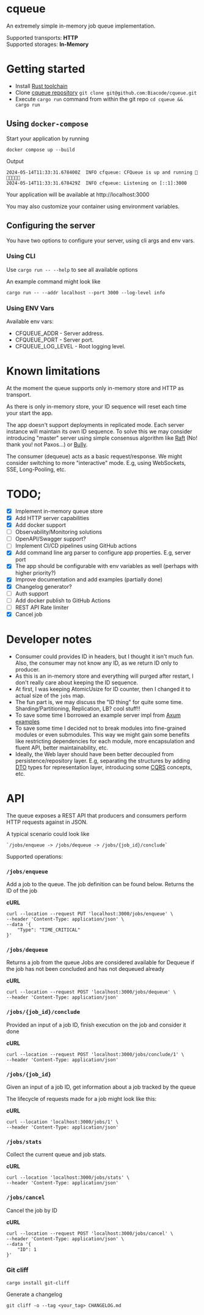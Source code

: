 # cqueue

An extremely simple in-memory job queue implementation.

Supported transports: **HTTP**<br>
Supported storages: **In-Memory**

# Getting started

* Install [Rust toolchain](https://www.rust-lang.org/tools/install)
* Clone [cqueue repository](https://github.com/Biacode/cqueue) `git clone git@github.com:Biacode/cqueue.git`
* Execute `cargo run` command from within the git repo `cd cqueue && cargo run`

## Using `docker-compose`

Start your application by running

```shell
docker compose up --build
```

Output

```text
2024-05-14T11:33:31.678400Z  INFO cfqueue: CFQueue is up and running 🎉🎉🎉🚀🚀🚀
2024-05-14T11:33:31.678429Z  INFO cfqueue: Listening on [::1]:3000
```

Your application will be available at http://localhost:3000

You may also customize your container using environment variables.

## Configuring the server

You have two options to configure your server, using cli args and env vars.

### Using CLI

Use `cargo run -- --help` to see all available options

An example command might look like

```shell
cargo run -- --addr localhost --port 3000 --log-level info
```

### Using ENV Vars

Available env vars:

* CFQUEUE_ADDR - Server address.
* CFQUEUE_PORT - Server port.
* CFQUEUE_LOG_LEVEL - Root logging level.

# Known limitations

At the moment the queue supports only in-memory store and HTTP as transport.

As there is only in-memory store, your ID sequence will reset each time your start the app.

The app doesn't support deployments in replicated mode. Each server instance will maintain its own ID sequence.
To solve this we may consider introducing "master" server using simple consensus algorithm
like [Raft](https://en.wikipedia.org/wiki/Raft_(algorithm)) (No! thank you! not Paxos...)
or [Bully](https://en.wikipedia.org/wiki/Bully_algorithm).

The consumer (dequeue) acts as a basic request/response. We might consider switching to more "interactive" mode. E.g,
using WebSockets, SSE, Long-Pooling, etc.

# TODO;

* [x] Implement in-memory queue store
* [x] Add HTTP server capabilities
* [x] Add docker support
* [ ] Observability/Monitoring solutions
* [ ] OpenAPI/Swagger support?
* [ ] Implement CI/CD pipelines using GitHub actions
* [x] Add command line arg parser to configure app properties. E.g, server port
* [x] The app should be configurable with env variables as well (perhaps with higher priority?)
* [x] Improve documentation and add examples (partially done)
* [x] Changelog generator?
* [ ] Auth support
* [ ] Add docker publish to GitHub Actions
* [ ] REST API Rate limiter
* [x] Cancel job

# Developer notes

* Consumer could provides ID in headers, but I thought it isn't much fun. Also, the consumer may
  not know any ID, as we return ID only to producer.
* As this is an in-memory store and everything will purged after restart, I don't really care about keeping the ID
  sequence.
* At first, I was keeping AtomicUsize for ID counter, then I changed it to actual size of the `jobs` map.
* The fun part is, we may discuss the "ID thing" for quite some time. Sharding/Partitioning, Replication, LB? cool
  stuff!!
* To save some time I borrowed an example server impl
  from [Axum examples](https://github.com/tokio-rs/axum/blob/main/examples/error-handling/src/main.rs)
* To save some time I decided not to break modules into fine-grained modules or even submodules. This way we might gain
  some benefits like restricting dependencies for each module, more encapsulation and fluent API, better
  maintainability, etc.
* Ideally, the Web layer should have been better decoupled from persistence/repository layer. E.g, separating the
  structures by adding [DTO](https://en.wikipedia.org/wiki/Data_transfer_object) types for representation layer,
  introducing some [CQRS](https://en.wikipedia.org/wiki/Command_Query_Responsibility_Segregation) concepts, etc.

# API

The queue exposes a REST API that producers and consumers perform HTTP requests against in JSON.

A typical scenario could look like

```text
`/jobs/enqueue -> /jobs/dequeue -> /jobs/{job_id}/conclude`
```

Supported operations:

### `/jobs/enqueue`

Add a job to the queue. The job definition can be found below.
Returns the ID of the job

**cURL**

```shell
curl --location --request PUT 'localhost:3000/jobs/enqueue' \
--header 'Content-Type: application/json' \
--data '{
    "Type": "TIME_CRITICAL"
}'
```

### `/jobs/dequeue`

Returns a job from the queue
Jobs are considered available for Dequeue if the job has not been concluded and has not dequeued already

**cURL**

```shell
curl --location --request POST 'localhost:3000/jobs/dequeue' \
--header 'Content-Type: application/json'
```

### `/jobs/{job_id}/conclude`

Provided an input of a job ID, finish execution on the job and consider it done

**cURL**

```shell
curl --location --request POST 'localhost:3000/jobs/conclude/1' \
--header 'Content-Type: application/json'
```

### `/jobs/{job_id}`

Given an input of a job ID, get information about a job tracked by the queue

The lifecycle of requests made for a job might look like this:

**cURL**

```shell
curl --location 'localhost:3000/jobs/1' \
--header 'Content-Type: application/json'
```

### `/jobs/stats`

Collect the current queue and job stats.

**cURL**

```shell
curl --location 'localhost:3000/jobs/stats' \
--header 'Content-Type: application/json'
```

### `/jobs/cancel`

Cancel the job by ID

**cURL**

```shell
curl --location --request POST 'localhost:3000/jobs/cancel' \
--header 'Content-Type: application/json' \
--data '{
    "ID": 1
}'
```

### Git cliff

```shell
cargo install git-cliff
```

Generate a changelog

```shell
git cliff -o --tag <your_tag> CHANGELOG.md
```
